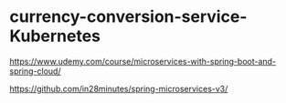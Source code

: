 # currency-conversion-service-Kubernetes

https://www.udemy.com/course/microservices-with-spring-boot-and-spring-cloud/ 

https://github.com/in28minutes/spring-microservices-v3/
